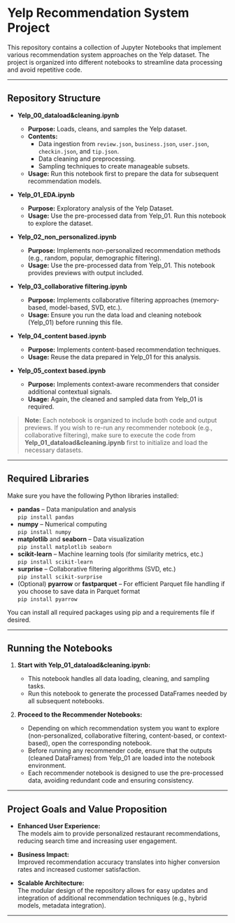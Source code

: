 # Yelp Recommendation System Project

This repository contains a collection of Jupyter Notebooks that implement various recommendation system approaches on the Yelp dataset. The project is organized into different notebooks to streamline data processing and avoid repetitive code.

---

## Repository Structure

- **Yelp_00_dataload&cleaning.ipynb**  
  - **Purpose:** Loads, cleans, and samples the Yelp dataset.
  - **Contents:**  
    - Data ingestion from `review.json`, `business.json`, `user.json`, `checkin.json`, and `tip.json`.
    - Data cleaning and preprocessing.
    - Sampling techniques to create manageable subsets.
  - **Usage:** Run this notebook first to prepare the data for subsequent recommendation models.
 
- **Yelp_01_EDA.ipynb**
    - **Purpose:** Exploratory analysis of the Yelp Dataset. 
    - **Usage:** Use the pre-processed data from Yelp_01. Run this notebook to explore the dataset.
      
- **Yelp_02_non_personalized.ipynb**  
  - **Purpose:** Implements non-personalized recommendation methods (e.g., random, popular, demographic filtering).
  - **Usage:** Use the pre-processed data from Yelp_01. This notebook provides previews with output included.

- **Yelp_03_collaborative filtering.ipynb**  
  - **Purpose:** Implements collaborative filtering approaches (memory-based, model-based, SVD, etc.).
  - **Usage:** Ensure you run the data load and cleaning notebook (Yelp_01) before running this file.

- **Yelp_04_content based.ipynb**  
  - **Purpose:** Implements content-based recommendation techniques.
  - **Usage:** Reuse the data prepared in Yelp_01 for this analysis.

- **Yelp_05_context based.ipynb**  
  - **Purpose:** Implements context-aware recommenders that consider additional contextual signals.
  - **Usage:** Again, the cleaned and sampled data from Yelp_01 is required.

> **Note:** Each notebook is organized to include both code and output previews. If you wish to re-run any recommender notebook (e.g., collaborative filtering), make sure to execute the code from **Yelp_01_dataload&cleaning.ipynb** first to initialize and load the necessary datasets.

---

## Required Libraries

Make sure you have the following Python libraries installed:

- **pandas** – Data manipulation and analysis  
  `pip install pandas`
- **numpy** – Numerical computing  
  `pip install numpy`
- **matplotlib** and **seaborn** – Data visualization  
  `pip install matplotlib seaborn`
- **scikit-learn** – Machine learning tools (for similarity metrics, etc.)  
  `pip install scikit-learn`
- **surprise** – Collaborative filtering algorithms (SVD, etc.)  
  `pip install scikit-surprise`
- (Optional) **pyarrow** or **fastparquet** – For efficient Parquet file handling if you choose to save data in Parquet format  
  `pip install pyarrow`

You can install all required packages using pip and a requirements file if desired.

---

## Running the Notebooks

1. **Start with Yelp_01_dataload&cleaning.ipynb:**  
   - This notebook handles all data loading, cleaning, and sampling tasks.  
   - Run this notebook to generate the processed DataFrames needed by all subsequent notebooks.

2. **Proceed to the Recommender Notebooks:**  
   - Depending on which recommendation system you want to explore (non-personalized, collaborative filtering, content-based, or context-based), open the corresponding notebook.
   - Before running any recommender code, ensure that the outputs (cleaned DataFrames) from Yelp_01 are loaded into the notebook environment.
   - Each recommender notebook is designed to use the pre-processed data, avoiding redundant code and ensuring consistency.

---

## Project Goals and Value Proposition

- **Enhanced User Experience:**  
  The models aim to provide personalized restaurant recommendations, reducing search time and increasing user engagement.

- **Business Impact:**  
  Improved recommendation accuracy translates into higher conversion rates and increased customer satisfaction.

- **Scalable Architecture:**  
  The modular design of the repository allows for easy updates and integration of additional recommendation techniques (e.g., hybrid models, metadata integration).

---
